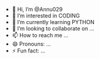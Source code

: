 - 👋 Hi, I’m @Annu029
- 👀 I’m interested in CODING 
- 🌱 I’m currently learning PYTHON 
- 💞️ I’m looking to collaborate on ...
- 📫 How to reach me ...
- 😄 Pronouns: ...
- ⚡ Fun fact: ...

<!---
Annu029/Annu029 is a ✨ special ✨ repository because its `README.md` (this file) appears on your GitHub profile.
You can click the Preview link to take a look at your changes.
--->
